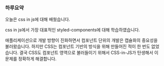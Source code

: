 ### 하루요약
오늘은 css in js에 대해 배웠습니다.

css in js에서 가장 대표적인 styled-components에 대해 학습하였습니다.

애플리케이션으로 개발 방향이 진화하면서 컴포넌트 단위의 개발은 캡슐화의 중요성을 불러왔습니다. 
하지만 CSS는 컴포넌트 기반의 방식을 위해 만들어진 적이 한 번도 없었습니다. 
결국 CSS도 컴포넌트 영역으로 불러들이기 위해서 CSS-in-JS가 탄생해서 이 문제를 정확하게 해결합니다.

